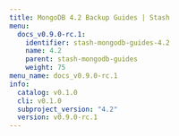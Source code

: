 ```yaml
---
title: MongoDB 4.2 Backup Guides | Stash
menu:
  docs_v0.9.0-rc.1:
    identifier: stash-mongodb-guides-4.2
    name: 4.2
    parent: stash-mongodb-guides
    weight: 75
menu_name: docs_v0.9.0-rc.1
info:
  catalog: v0.1.0
  cli: v0.1.0
  subproject_version: "4.2"
  version: v0.9.0-rc.1
---
```


